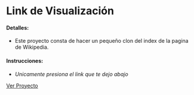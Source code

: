 # Link de Visualización

#### Detalles:

- Este proyecto consta de hacer un pequeño clon del index de la pagina de Wikipedia.

#### Instrucciones:

- _Unicamente presiona el link que te dejo abajo_

[Ver Proyecto](https://aricanomx.github.io/aricanoMX_platzi.github.io/)
